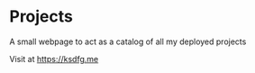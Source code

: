 # Projects

A small webpage to act as a catalog of all my deployed projects

Visit at https://ksdfg.me
